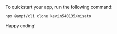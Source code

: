 To quickstart your app, run the following command: 

```bash
npx @ampt/cli clone kevin540135/misato
```

Happy coding!